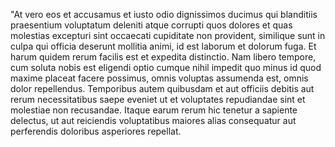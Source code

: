 "At vero eos et accusamus et iusto odio dignissimos ducimus qui blanditiis praesentium voluptatum deleniti atque corrupti 
quos dolores et quas molestias excepturi sint occaecati cupiditate non provident, similique sunt in culpa qui officia deserunt 
mollitia animi, id est laborum et dolorum fuga. Et harum quidem rerum facilis est et expedita distinctio. Nam libero tempore, 
cum soluta nobis est eligendi optio cumque nihil impedit quo minus id quod maxime placeat facere possimus, omnis voluptas 
assumenda est, omnis dolor repellendus. Temporibus autem quibusdam et aut officiis debitis aut rerum necessitatibus saepe
eveniet ut et voluptates repudiandae sint et molestiae non recusandae. Itaque earum rerum hic tenetur a sapiente delectus, 
ut aut reiciendis voluptatibus maiores alias consequatur aut perferendis doloribus asperiores repellat.